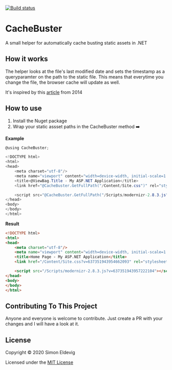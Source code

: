 [![Build status](https://dev.azure.com/simonnorlundeldevig/CacheBuster/_apis/build/status/CacheBuster-ASP.NET-CI)](https://dev.azure.com/simonnorlundeldevig/CacheBuster/_build/latest?definitionId=1)

# CacheBuster

A small helper for automatically cache busting static assets in .NET

## How it works
The helper looks at the file's last modified date and sets the timestamp as a queryparamter on the path to the static file. This means that everytime you change the file, the browser cache will update as well.

It's inspired by this [article](https://www.madskristensen.net/blog/cache-busting-in-aspnet) from 2014


## How to use
1. Install the Nuget package
2. Wrap your static assset paths in the CacheBuster method :arrow_right:

**Example**
```csharp
@using CacheBuster;

<!DOCTYPE html>
<html>
<head>
    <meta charset="utf-8"/>
    <meta name="viewport" content="width=device-width, initial-scale=1.0">
    <title>@ViewBag.Title - My ASP.NET Application</title>
    <link href="@CacheBuster.GetFullPath("/Content/Site.css")" rel="stylesheet">

    <script src="@CacheBuster.GetFullPath("/Scripts/modernizr-2.8.3.js")"></script>
</head>
<body>
</body>
</html>
```

**Result**
```html
<!DOCTYPE html>
<html>
<head>
    <meta charset="utf-8"/>
    <meta name="viewport" content="width=device-width, initial-scale=1.0">
    <title>Home Page - My ASP.NET Application</title>
    <link href="/Content/Site.css?v=637351943954662093" rel="stylesheet">

    <script src="/Scripts/modernizr-2.8.3.js?v=637351943957222104"></script>
</head>
<body>
</body>
</html>
```

## Contributing To This Project

Anyone and everyone is welcome to contribute. Just create a PR with your changes and I will have a look at it.

## License

Copyright &copy; 2020 Simon Eldevig

Licensed under the [MIT License](LICENSE)
